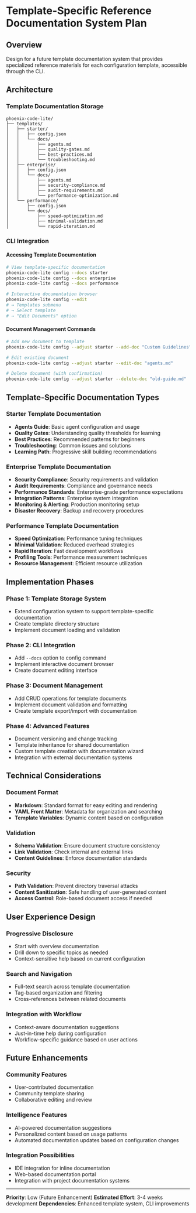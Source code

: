 # Template-Specific Reference Documentation System Plan

## Overview

Design for a future template documentation system that provides specialized reference materials for each configuration template, accessible through the CLI.

## Architecture

### Template Documentation Storage

```
phoenix-code-lite/
├── templates/
│   ├── starter/
│   │   ├── config.json
│   │   └── docs/
│   │       ├── agents.md
│   │       ├── quality-gates.md
│   │       ├── best-practices.md
│   │       └── troubleshooting.md
│   ├── enterprise/
│   │   ├── config.json
│   │   └── docs/
│   │       ├── agents.md
│   │       ├── security-compliance.md
│   │       ├── audit-requirements.md
│   │       └── performance-optimization.md
│   └── performance/
│       ├── config.json
│       └── docs/
│           ├── speed-optimization.md
│           ├── minimal-validation.md
│           └── rapid-iteration.md
```

### CLI Integration

#### Accessing Template Documentation

```bash
# View template-specific documentation
phoenix-code-lite config --docs starter
phoenix-code-lite config --docs enterprise
phoenix-code-lite config --docs performance

# Interactive documentation browser
phoenix-code-lite config --edit
# → Templates submenu
# → Select template
# → "Edit Documents" option
```

#### Document Management Commands

```bash
# Add new document to template
phoenix-code-lite config --adjust starter --add-doc "Custom Guidelines"

# Edit existing document
phoenix-code-lite config --adjust starter --edit-doc "agents.md"

# Delete document (with confirmation)
phoenix-code-lite config --adjust starter --delete-doc "old-guide.md"
```

## Template-Specific Documentation Types

### Starter Template Documentation

- **Agents Guide**: Basic agent configuration and usage
- **Quality Gates**: Understanding quality thresholds for learning
- **Best Practices**: Recommended patterns for beginners
- **Troubleshooting**: Common issues and solutions
- **Learning Path**: Progressive skill building recommendations

### Enterprise Template Documentation

- **Security Compliance**: Security requirements and validation
- **Audit Requirements**: Compliance and governance needs
- **Performance Standards**: Enterprise-grade performance expectations
- **Integration Patterns**: Enterprise system integration
- **Monitoring & Alerting**: Production monitoring setup
- **Disaster Recovery**: Backup and recovery procedures

### Performance Template Documentation

- **Speed Optimization**: Performance tuning techniques
- **Minimal Validation**: Reduced overhead strategies
- **Rapid Iteration**: Fast development workflows
- **Profiling Tools**: Performance measurement techniques
- **Resource Management**: Efficient resource utilization

## Implementation Phases

### Phase 1: Template Storage System

- Extend configuration system to support template-specific documentation
- Create template directory structure
- Implement document loading and validation

### Phase 2: CLI Integration

- Add `--docs` option to config command
- Implement interactive document browser
- Create document editing interface

### Phase 3: Document Management

- Add CRUD operations for template documents
- Implement document validation and formatting
- Create template export/import with documentation

### Phase 4: Advanced Features

- Document versioning and change tracking
- Template inheritance for shared documentation
- Custom template creation with documentation wizard
- Integration with external documentation systems

## Technical Considerations

### Document Format

- **Markdown**: Standard format for easy editing and rendering
- **YAML Front Matter**: Metadata for organization and searching
- **Template Variables**: Dynamic content based on configuration

### Validation

- **Schema Validation**: Ensure document structure consistency
- **Link Validation**: Check internal and external links
- **Content Guidelines**: Enforce documentation standards

### Security

- **Path Validation**: Prevent directory traversal attacks
- **Content Sanitization**: Safe handling of user-generated content
- **Access Control**: Role-based document access if needed

## User Experience Design

### Progressive Disclosure

- Start with overview documentation
- Drill down to specific topics as needed
- Context-sensitive help based on current configuration

### Search and Navigation

- Full-text search across template documentation
- Tag-based organization and filtering
- Cross-references between related documents

### Integration with Workflow

- Context-aware documentation suggestions
- Just-in-time help during configuration
- Workflow-specific guidance based on user actions

## Future Enhancements

### Community Features

- User-contributed documentation
- Community template sharing
- Collaborative editing and review

### Intelligence Features

- AI-powered documentation suggestions
- Personalized content based on usage patterns
- Automated documentation updates based on configuration changes

### Integration Possibilities

- IDE integration for inline documentation
- Web-based documentation portal
- Integration with project documentation systems

---

**Priority**: Low (Future Enhancement)
**Estimated Effort**: 3-4 weeks development
**Dependencies**: Enhanced template system, CLI improvements
